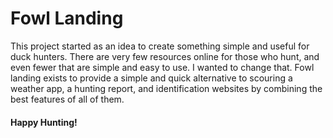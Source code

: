 # Fowl Landing

This project started as an idea to create something simple and useful for duck hunters.  There are very few resources online for those who hunt, and even fewer that are simple and easy to use.  I wanted to change that.  Fowl landing exists to provide a simple and quick alternative to scouring a weather app, a hunting report, and identification websites by combining the best features of all of them.

#### Happy Hunting!


